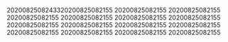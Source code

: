 2020082508243320200825082155
20200825082155
20200825082155
20200825082155
20200825082155
20200825082155
20200825082155
20200825082155
20200825082155
20200825082155
20200825082155
20200825082155
20200825082155
20200825082155
20200825082155
